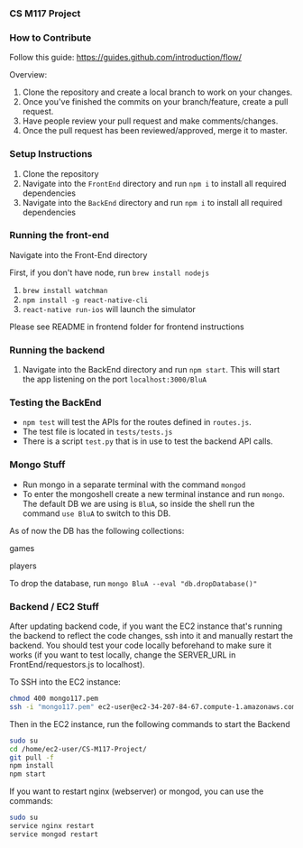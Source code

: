 ### CS M117 Project

### How to Contribute 

Follow this guide: https://guides.github.com/introduction/flow/ 

Overview:
1) Clone the repository and create a local branch to work on your changes. 
2) Once you've finished the commits on your branch/feature, create a pull request.
3) Have people review your pull request and make comments/changes.
4) Once the pull request has been reviewed/approved, merge it to master. 


### Setup Instructions

1) Clone the repository
2) Navigate into the `FrontEnd` directory and run `npm i` to install all required dependencies
3) Navigate into the `BackEnd` directory and run `npm i` to install all required dependencies

### Running the front-end

Navigate into the Front-End directory

First, if you don't have node, run `brew install nodejs`

1) `brew install watchman`
2) `npm install -g react-native-cli`
3) `react-native run-ios` will launch the simulator

Please see README in frontend folder for frontend instructions

### Running the backend

1) Navigate into the BackEnd directory and run `npm start`. This will start the app listening on the port `localhost:3000/BluA`

### Testing the BackEnd

- `npm test` will test the APIs for the routes defined in `routes.js`. 
- The test file is located in `tests/tests.js`
- There is a script `test.py` that is in use to test the backend API calls. 

### Mongo Stuff
- Run mongo in a separate terminal with the command `mongod`
- To enter the mongoshell create a new terminal instance and run `mongo`. The default DB we are using is `BluA`, so inside the shell run the command `use BluA` to switch to this DB. 

As of now the DB has the following collections: 

games

players

To drop the database, run `mongo BluA --eval "db.dropDatabase()"`


### Backend / EC2 Stuff
After updating backend code, if you want the EC2 instance that's running the backend to reflect the code changes, ssh into it and manually restart the backend. You should test your code locally beforehand to make sure it works (if you want to test locally, change the SERVER\_URL in FrontEnd/requestors.js to localhost).

To SSH into the EC2 instance:
```bash
chmod 400 mongo117.pem
ssh -i "mongo117.pem" ec2-user@ec2-34-207-84-67.compute-1.amazonaws.com
```

Then in the EC2 instance, run the following commands to start the Backend
```bash
sudo su
cd /home/ec2-user/CS-M117-Project/
git pull -f
npm install
npm start
```

If you want to restart nginx (webserver) or mongod, you can use the commands:
```bash
sudo su
service nginx restart
service mongod restart
```
